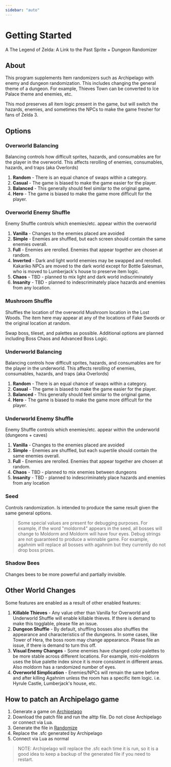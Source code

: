 ```yaml
---
sidebar: "auto"
---
```


# Getting Started

A The Legend of Zelda: A Link to the Past Sprite + Dungeon Randomizer

## About

This program supplements Item randomizers such as Archipelago with enemy and dungeon randomization. This includes changing the general theme of a dungeon. For example, Thieves Town can be converted to Ice Palace theme and enemies, etc.

This mod preserves all item logic present in the game, but will switch the hazards, enemies, and sometimes the NPCs to make the game fresher for fans of Zelda 3.

## Options

### Overworld Balancing

Balancing controls how difficult sprites, hazards, and consumables are for the player in the overworld. This affects rerolling of enemies, consumables, hazards, and traps (aka Overlords)

1. **Random** - There is an equal chance of swaps within a category.
1. **Casual** - The game is biased to make the game easier for the player.
1. **Balanced** - This generally should feel similar to the original game.
1. **Hero** - The game is biased to make the game more difficult for the player.

### Overworld Enemy Shuffle

Enemy Shuffle controls which enemies/etc. appear within the overworld

1. **Vanilla** - Changes to the enemies placed are avoided
1. **Simple** - Enemies are shuffled, but each screen should contain the same enemies overall.
1. **Full** - Enemies are rerolled. Enemies that appear together are chosen at random.
1. **Inverted** - Dark and light world enemies may be swapped and rerolled. Kakariko NPCs are moved to the dark world except for Bottle Salesman, who is moved to Lumberjack's house to preserve item logic.
1. **Chaos** - TBD - planned to mix light and dark world indiscriminately
1. **Insanity** - TBD - planned to indescriminately place hazards and enemies from any location.

### Mushroom Shuffle

Shuffles the location of the overworld Mushroom location in the Lost Woods. The item here may appear at any of the locations of Fake Swords or the original location at random.

Swap boss, tileset, and palettes as possible. Additional options are planned including Boss Chaos and Advanced Boss Logic.

### Underworld Balancing

Balancing controls how difficult sprites, hazards, and consumables are for the player in the underworld. This affects rerolling of enemies, consumables, hazards, and traps (aka Overlords)

1. **Random** - There is an equal chance of swaps within a category.
1. **Casual** - The game is biased to make the game easier for the player.
1. **Balanced** - This generally should feel similar to the original game.
1. **Hero** - The game is biased to make the game more difficult for the player.

### Underworld Enemy Shuffle

Enemy Shuffle controls which enemies/etc. appear within the underworld (dungeons + caves)

1. **Vanilla** - Changes to the enemies placed are avoided
1. **Simple** - Enemies are shuffled, but each supertile should contain the same enemies overall.
1. **Full** - Enemies are rerolled. Enemies that appear together are chosen at random.
1. **Chaos** - TBD - planned to mix enemies between dungeons
1. **Insanity** - TBD - planned to indescriminately place hazards and enemies from any location

### Seed

Controls randomization. Is intended to produce the same result given the same general options.

> Some special values are present for debugging purposes. For example, if the word "moldorm4" appears in the seed, all bosses will change to Moldorm and Moldorm will have four eyes. Debug strings are not guaranteed to produce a winnable game. For example, agahnim will replace all bosses with agahnim but they currently do not drop boss prizes.

### Shadow Bees

Changes bees to be more powerful and partially invisible.

## Other World Changes

Some features are enabled as a result of other enabled features:

1. **Killable Thieves** - Any value other than Vanilla for Overworld and Underworld Shuffle will enable killable thieves. If there is demand to make this togglable, please file an issue.
1. **Dungeon Shuffle** - By default, shuffling bosses also shuffles the appearance and characteristics of the dungeons. In some cases, like Tower of Hera, the boss room may change appearance. Please file an issue, if there is demand to turn this off.
1. **Visual Enemy Changes** - Some enemies have changed color palettes to be more stable across different locations. For example, mini-moldorm uses the blue palette index since it is more consistent in different areas. Also moldorm has a randomized number of eyes.
1. **Overworld Simplication** - Enemies/NPCs will remain the same before and after killing Agahnim unless the room has a specific item logic. i.e. Hyrule Castle, Lumberjack's house, etc.

## How to patch an Archipelago game

1. Generate a game on [Archipelago](http://https://archipelago.gg)
1. Download the patch file and run the alttp file. Do not close Archipelago or connect via Lua.
1. Generate the file in [Randomize](randomize.html)
1. Replace the .sfc generated by Archipelago
1. Connect via Lua as normal

> NOTE: Archipelago will replace the .sfc each time it is run, so it is a good idea to keep a backup of the generated file if you need to restart.
